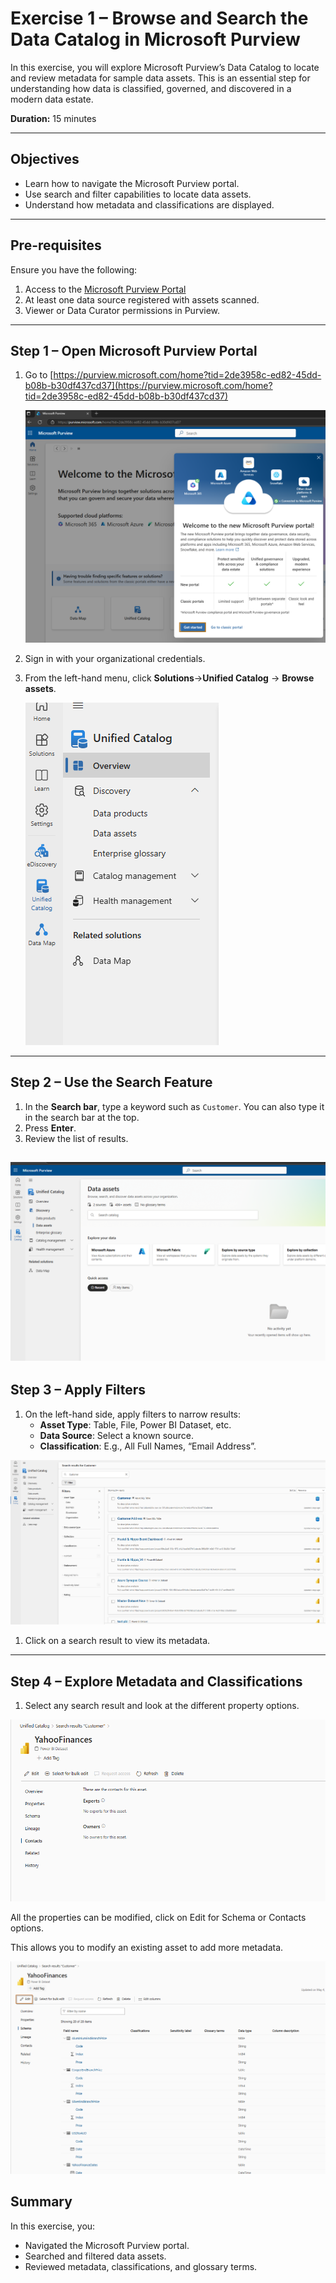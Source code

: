 # Exercise 1 – Browse and Search the Data Catalog in Microsoft Purview

In this exercise, you will explore Microsoft Purview’s Data Catalog to locate and review metadata for sample data assets. This is an essential step for understanding how data is classified, governed, and discovered in a modern data estate.

**Duration:** 15 minutes

---

## Objectives

- Learn how to navigate the Microsoft Purview portal.
- Use search and filter capabilities to locate data assets.
- Understand how metadata and classifications are displayed.

---

## Pre-requisites

Ensure you have the following:

1. Access to the [Microsoft Purview Portal](https://purview.microsoft.com/home?tid=2de3958c-ed82-45dd-b08b-b30df437cd37)
2. At least one data source registered with assets scanned.
3. Viewer or Data Curator permissions in Purview.


---

## Step 1 – Open Microsoft Purview Portal

1. Go to [https://purview.microsoft.com/home?tid=2de3958c-ed82-45dd-b08b-b30df437cd37](https://purview.microsoft.com/home?tid=2de3958c-ed82-45dd-b08b-b30df437cd37)

   ![Homepage](../../media/Purview/homepage.png)

2. Sign in with your organizational credentials.
3. From the left-hand menu, click **Solutions**->**Unified Catalog** → **Browse assets**.

   ![Unified catalog](../../media/Purview/unified-catalog-open.png)
---

## Step 2 – Use the Search Feature

1. In the **Search bar**, type a keyword such as `Customer`. You can also type it in the search bar at the top.
2. Press **Enter**.
3. Review the list of results.

  ![Purview Search](../../media/Purview/purview-search.png)
---

## Step 3 – Apply Filters

1. On the left-hand side, apply filters to narrow results:
   - **Asset Type**: Table, File, Power BI Dataset, etc.
   - **Data Source**: Select a known source.
   - **Classification**: E.g., All Full Names, “Email Address”.

![Filter options](../../media/Purview/customer-results.png)

1. Click on a search result to view its metadata.

---

## Step 4 – Explore Metadata and Classifications

1. Select any search result and look at the different property options.

![Properties](../../media/Purview/asset-properties.png)

All the properties can be modified, click on Edit for Schema or Contacts options.

This allows you to modify an existing asset to add more metadata.


![Asset Edit](../../media/Purview/asset-edit.png)

## Summary

In this exercise, you:

- Navigated the Microsoft Purview portal.
- Searched and filtered data assets.
- Reviewed metadata, classifications, and glossary terms.
